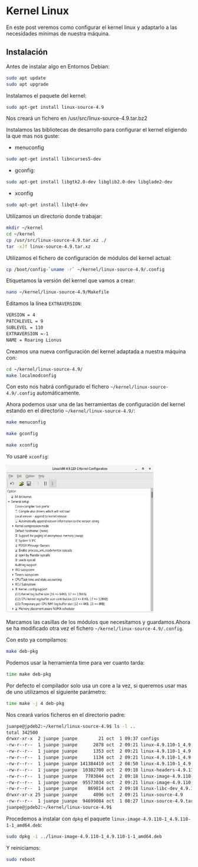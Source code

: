# Kernel Linux

En este post veremos como configurar el kernel linux y adaptarlo a las necesidades mínimas de nuestra máquina.

## Instalación

Antes de instalar algo en Entornos Debian:  
``` bash
sudo apt update
sudo apt upgrade
```

Instalamos el paquete del kernel:
``` bash
sudo apt-get install linux-source-4.9
```
Nos creará un fichero en /usr/src/linux-source-4.9.tar.bz2

Instalamos las bibliotecas de desarrollo para configurar el kernel eligiendo la que mas nos guste:

* menuconfig
``` bash
sudo apt-get install libncurses5-dev
```
* gconfig:
``` bash
sudo apt-get install libgtk2.0-dev libglib2.0-dev libglade2-dev
```
* xconfig
``` bash
sudo apt-get install libqt4-dev
```

Utilizamos un directorio donde trabajar:
``` bash
mkdir ~/kernel
cd ~/kernel
cp /usr/src/linux-source-4.9.tar.xz ./
tar -xJf linux-source-4.9.tar.xz
```

Utilizamos el fichero de configuración de módulos del kernel actual:
``` bash
cp /boot/config-`uname -r` ~/kernel/linux-source-4.9/.config
```

Etiquetamos la versión del kernel que vamos a crear:
``` bash
nano ~/kernel/linux-source-4.9/Makefile
```

Editamos la línea `EXTRAVERSION`:

``` bash hl_lines="4"
VERSION = 4
PATCHLEVEL = 9
SUBLEVEL = 110
EXTRAVERSION =-1
NAME = Roaring Lionus
```

Creamos una nueva configuración del kernel adaptada a nuestra máquina con:
``` bash
cd ~/kernel/linux-source-4.9/
make localmodconfig
```
Con esto nos habrá configurado el fichero `~/kernel/linux-source-4.9/.config` automáticamente.

Ahora podemos usar una de las herramientas de configuración del kernel estando en el directorio `~/kernel/linux-source-4.9/`:

``` bash
make menuconfig
```
``` bash
make gconfig
```
``` bash
make xconfig
```

Yo usaré `xconfig`:

<img src="/img/xconfig.png" alt="xconfig" width="400" height="400" />

Marcamos las casillas de los módulos que necesitamos y guardamos.Ahora se ha modificado otra vez el fichero `~/kernel/linux-source-4.9/.config`.

Con esto ya compilamos:
``` bash
make deb-pkg
```
Podemos usar la herramienta time para ver cuanto tarda:
``` bash
time make deb-pkg
```
Por defecto el compilador solo usa un core a la vez, si queremos usar mas de uno utilizamos el siguiente parámetro:
``` bash
time make -j 4 deb-pkg
```

Nos creará varios ficheros en el directorio padre:
``` bash hl_lines="4 5 6 7 8 9 10 11"
juanpe@jpdeb2:~/kernel/linux-source-4.9$ ls -l ..
total 342500
drwxr-xr-x  2 juanpe juanpe        21 oct  1 09:37 configs
-rw-r--r--  1 juanpe juanpe      2878 oct  2 09:21 linux-4.9.110-1_4.9.110-1-1_amd64.changes
-rw-r--r--  1 juanpe juanpe      1353 oct  2 09:21 linux-4.9.110-1_4.9.110-1-1.debian.tar.gz
-rw-r--r--  1 juanpe juanpe      1134 oct  2 09:21 linux-4.9.110-1_4.9.110-1-1.dsc
-rw-r--r--  1 juanpe juanpe 141384410 oct  2 08:50 linux-4.9.110-1_4.9.110-1.orig.tar.gz
-rw-r--r--  1 juanpe juanpe  10382700 oct  2 09:18 linux-headers-4.9.110-1_4.9.110-1-1_amd64.deb
-rw-r--r--  1 juanpe juanpe   7783044 oct  2 09:18 linux-image-4.9.110-1_4.9.110-1-1_amd64.deb
-rw-r--r--  1 juanpe juanpe  95573034 oct  2 09:21 linux-image-4.9.110-1-dbg_4.9.110-1-1_amd64.deb
-rw-r--r--  1 juanpe juanpe    869814 oct  2 09:18 linux-libc-dev_4.9.110-1-1_amd64.deb
drwxr-xr-x 25 juanpe juanpe      4096 oct  2 09:21 linux-source-4.9
-rw-r--r--  1 juanpe juanpe  94699084 oct  1 08:27 linux-source-4.9.tar.xz
juanpe@jpdeb2:~/kernel/linux-source-4.9$
```

Procedemos a instalar con `dpkg` el paquete `linux-image-4.9.110-1_4.9.110-1-1_amd64.deb`:
``` bash
sudo dpkg -i ../linux-image-4.9.110-1_4.9.110-1-1_amd64.deb
```
Y reiniciamos:
``` bash
sudo reboot
```
